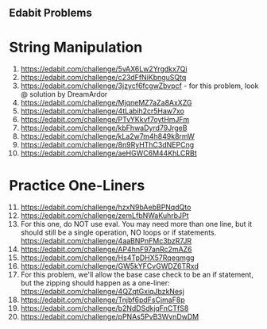 ## Edabit Problems
# String Manipulation
1. https://edabit.com/challenge/5vAX6Lw2Yrgdkx7Qi
2. https://edabit.com/challenge/c23dFfNiKbnguSQtq
3. https://edabit.com/challenge/3jzycf6fcgwZbvpcf - for this problem, look @ solution by DreamArdor
4. https://edabit.com/challenge/MjqneMZ7aZa8AxXZG
5. https://edabit.com/challenge/4tLabih2cr5Haw7xo
6. https://edabit.com/challenge/PTvYKkvf7oytHmJFm
7. https://edabit.com/challenge/kbFhwaDyrd79JrgeB
8. https://edabit.com/challenge/kLa2w7m4h849k8rmW
9. https://edabit.com/challenge/8n9RyHThC3dNEPCng
10. https://edabit.com/challenge/aeHGWC6M44KhLCRBt

# Practice One-Liners
11. https://edabit.com/challenge/hzxN9bAebBPNqdQto
12. https://edabit.com/challenge/zemLfbNWaKuhrbJPt
13. For this one, do NOT use eval. You may need more than one line, but it should still be a single operation, NO loops or if statements. https://edabit.com/challenge/4aaBNPnFMc3bzR7JR
14. https://edabit.com/challenge/AP4hnF97anRc2mAZ6
15. https://edabit.com/challenge/Hs4TpDHX57Rqegmgg
16. https://edabit.com/challenge/GW5kYFCvGWDZ6TRxd
17. For this problem, we'll allow the base case check to be an if statement, but the zipping should happen as a one-liner: https://edabit.com/challenge/4QZqtGxiqJbzkNesj
18. https://edabit.com/challenge/Tnjbf6pdFsCjmaF8p
19. https://edabit.com/challenge/b2NdDSdkjqFnCTfS8
20. https://edabit.com/challenge/pPNAs5PvB3WvnDwDM